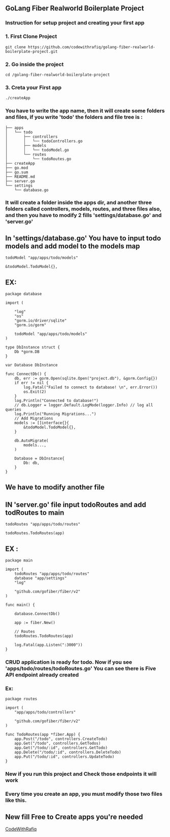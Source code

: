 ## GoLang Fiber Realworld Boilerplate Project

### Instruction for setup project and creating your first app

### 1. First Clone Project

`git clone https://github.com/codewithrafiq/golang-fiber-realworld-boilerplate-project.git`

### 2. Go inside the project

`cd /golang-fiber-realworld-boilerplate-project`

### 3. Creta your First app

`./createApp`

### You have to write the app name, then it will create some folders and files, if you write 'todo' the folders and file tree is :

```
├── apps
│   └── todo
│       ├── controllers
│       │   └── todoControllers.go
│       ├── models
│       │   └── todoModel.go
│       └── routes
│           └── todoRoutes.go
├── createApp
├── go.mod
├── go.sum
├── README.md
├── server.go
└── settings
    └── database.go

```

### It will create a folder inside the apps dir, and another three folders called controllers, models, routes, and three files also, and then you have to modify 2 fills 'settings/database.go' and 'server.go'

## In 'settings/database.go' You have to input todo models and add model to the models map

`todoModel "app/apps/todo/models"`

`&todoModel.TodoModel{},`

## EX:

```
package database

import (

	"log"
	"os"
	"gorm.io/driver/sqlite"
	"gorm.io/gorm"

    todoModel "app/apps/todo/models"
)

type DbInstance struct {
	Db *gorm.DB
}

var Database DbInstance

func ConnectDb() {
	db, err := gorm.Open(sqlite.Open("project.db"), &gorm.Config{})
	if err != nil {
		log.Fatal("Failed to connect to database! \n", err.Error())
		os.Exit(2)
	}
	log.Println("Connected to database!")
	// db.Logger = logger.Default.LogMode(logger.Info) // log all queries
	log.Println("Running Migrations...")
	// Add Migrations
	models := []interface{}{
        &todoModel.TodoModel{},
	}

	db.AutoMigrate(
		models...,
	)

	Database = DbInstance{
		Db: db,
	}
}

```

## We have to modify another file

## IN 'server.go' file input todoRoutes and add todRoutes to main

`todoRoutes "app/apps/todo/routes"`

`todoRoutes.TodoRoutes(app)`

## EX :

```
package main

import (
	todoRoutes "app/apps/todo/routes"
	database "app/settings"
	"log"

	"github.com/gofiber/fiber/v2"
)

func main() {

	database.ConnectDb()

	app := fiber.New()

	// Routes
	todoRoutes.TodoRoutes(app)

	log.Fatal(app.Listen(":3000"))
}
```

### CRUD application is ready for todo. Now if you see 'apps/todo/routes/todoRoutes.go' You can see there is Five API endpoint already created

### Ex:

```
package routes

import (
	"app/apps/todo/controllers"

	"github.com/gofiber/fiber/v2"
)

func TodoRoutes(app *fiber.App) {
	app.Post("/todo", controllers.CreateTodo)
	app.Get("/todo", controllers.GetTodos)
	app.Get("/todo/:id", controllers.GetTodo)
	app.Delete("/todo/:id", controllers.DeleteTodo)
	app.Put("/todo/:id", controllers.UpdateTodo)
}

```

### New if you run this project and Check those endpoints it will work

### Every time you create an app, you must modify those two files like this.

## New fill Free to Create apps you're needed

[CodeWithRafiq](https://www.linkedin.com/in/codewithrafiq)
